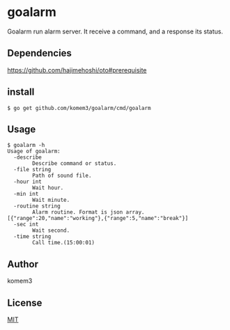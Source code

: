 # goalarm

Goalarm run alarm server. It receive a command, and a response its status.

## Dependencies

https://github.com/hajimehoshi/oto#prerequisite


## install

```shell
$ go get github.com/komem3/goalarm/cmd/goalarm
```

## Usage

```shell
$ goalarm -h
Usage of goalarm:
  -describe
    	Describe command or status.
  -file string
    	Path of sound file.
  -hour int
    	Wait hour.
  -min int
    	Wait minute.
  -routine string
    	Alarm routine. Format is json array. [{"range":20,"name":"working"},{"range":5,"name":"break"}]
  -sec int
    	Wait second.
  -time string
    	Call time.(15:00:01)
```

## Author

komem3

## License

[MIT](./LICENSE)
